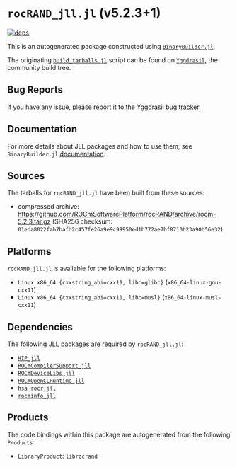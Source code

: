 # `rocRAND_jll.jl` (v5.2.3+1)

[![deps](https://juliahub.com/docs/rocRAND_jll/deps.svg)](https://juliahub.com/ui/Packages/rocRAND_jll/LnfWP?page=2)

This is an autogenerated package constructed using [`BinaryBuilder.jl`](https://github.com/JuliaPackaging/BinaryBuilder.jl).

The originating [`build_tarballs.jl`](https://github.com/JuliaPackaging/Yggdrasil/blob/825e166fade6ee89024654928725ab64e8333e78/R/rocRAND/rocRAND@5.2.3/build_tarballs.jl) script can be found on [`Yggdrasil`](https://github.com/JuliaPackaging/Yggdrasil/), the community build tree.

## Bug Reports

If you have any issue, please report it to the Yggdrasil [bug tracker](https://github.com/JuliaPackaging/Yggdrasil/issues).

## Documentation

For more details about JLL packages and how to use them, see `BinaryBuilder.jl` [documentation](https://docs.binarybuilder.org/stable/jll/).

## Sources

The tarballs for `rocRAND_jll.jl` have been built from these sources:

* compressed archive: https://github.com/ROCmSoftwarePlatform/rocRAND/archive/rocm-5.2.3.tar.gz (SHA256 checksum: `01eda8022fab7bafb2c457fe26a9e9c99950ed1b772ae7bf8710b23a90b56e32`)

## Platforms

`rocRAND_jll.jl` is available for the following platforms:

* `Linux x86_64 {cxxstring_abi=cxx11, libc=glibc}` (`x86_64-linux-gnu-cxx11`)
* `Linux x86_64 {cxxstring_abi=cxx11, libc=musl}` (`x86_64-linux-musl-cxx11`)

## Dependencies

The following JLL packages are required by `rocRAND_jll.jl`:

* [`HIP_jll`](https://github.com/JuliaBinaryWrappers/HIP_jll.jl)
* [`ROCmCompilerSupport_jll`](https://github.com/JuliaBinaryWrappers/ROCmCompilerSupport_jll.jl)
* [`ROCmDeviceLibs_jll`](https://github.com/JuliaBinaryWrappers/ROCmDeviceLibs_jll.jl)
* [`ROCmOpenCLRuntime_jll`](https://github.com/JuliaBinaryWrappers/ROCmOpenCLRuntime_jll.jl)
* [`hsa_rocr_jll`](https://github.com/JuliaBinaryWrappers/hsa_rocr_jll.jl)
* [`rocminfo_jll`](https://github.com/JuliaBinaryWrappers/rocminfo_jll.jl)

## Products

The code bindings within this package are autogenerated from the following `Products`:

* `LibraryProduct`: `librocrand`
